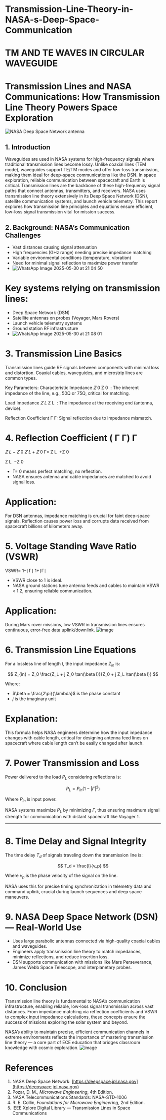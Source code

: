 # Transmission-Line-Theory-in-NASA-s-Deep-Space-Communication
# TM AND TE WAVES IN CIRCULAR WAVEGUIDE
# Transmission Lines and NASA Communications: How Transmission Line Theory Powers Space Exploration

![NASA Deep Space Network antenna](https://upload.wikimedia.org/wikipedia/commons/3/3d/Goldstone-Deep-Space-Communications-Complex_antenna.jpg)


## 1. Introduction
Waveguides are used in NASA systems for high-frequency signals where traditional transmission lines become lossy. Unlike coaxial lines (TEM mode), waveguides support TE/TM modes and offer low-loss transmission, making them ideal for deep-space communications like the DSN.
In space exploration, reliable communication between spacecraft and Earth is critical. Transmission lines are the backbone of these high-frequency signal paths that connect antennas, transmitters, and receivers. NASA uses transmission line theory extensively in its Deep Space Network (DSN), satellite communication systems, and launch vehicle telemetry. This report explores how transmission line principles and equations ensure efficient, low-loss signal transmission vital for mission success.


## 2. Background: NASA’s Communication Challenges

* Vast distances causing signal attenuation
* High frequencies (GHz range) needing precise impedance matching
* Variable environmental conditions (temperature, vibration)
* Need for minimal signal reflection to maximize power transfer
* ![WhatsApp Image 2025-05-30 at 21 04 50](https://github.com/user-attachments/assets/2c1c8603-e6b9-4fe7-8ad4-b335782fed14)


# Key systems relying on transmission lines:

* Deep Space Network (DSN)
* Satellite antennas on probes (Voyager, Mars Rovers)
* Launch vehicle telemetry systems
* Ground station RF infrastructure
* ![WhatsApp Image 2025-05-30 at 21 08 01](https://github.com/user-attachments/assets/6f983a7a-3dca-4bbe-a076-a1abdc774671)


# 3. Transmission Line Basics

Transmission lines guide RF signals between components with minimal loss and distortion. Coaxial cables, waveguides, and microstrip lines are common types.

Key Parameters:
Characteristic Impedance 
𝑍
0
Z 
0
​
 : The inherent impedance of the line, e.g., 50Ω or 75Ω, critical for matching.

Load Impedance 
𝑍
𝐿
Z 
L
​
 : The impedance at the receiving end (antenna, device).

Reflection Coefficient 
Γ
Γ: Signal reflection due to impedance mismatch.
 
​4. Reflection Coefficient (
Γ
Γ)
Γ
=
𝑍
𝐿
−
𝑍
0
𝑍
𝐿
+
𝑍
0
Γ= 
Z 
L
​
 +Z 
0
​
 
Z 
L
​
 −Z 
0
​

* Γ= 0 means perfect matching, no reflection.
* NASA ensures antenna and cable impedances are matched to avoid signal loss.

# Application:
For DSN antennas, impedance matching is crucial for faint deep-space signals. Reflection causes power loss and corrupts data received from spacecraft billions of kilometers away.

# 5. Voltage Standing Wave Ratio (VSWR)

VSWR= 
1−∣Γ∣
1+∣Γ∣

* VSWR close to 1 is ideal.
* NASA ground stations tune antenna feeds and cables to maintain VSWR < 1.2, ensuring reliable communication.

# Application:
During Mars rover missions, low VSWR in transmission lines ensures continuous, error-free data uplink/downlink.
![image](https://github.com/user-attachments/assets/ca27d44b-0760-4242-ab34-b2d81d87127f)


# 6. Transmission Line Equations

For a lossless line of length $l$, the input impedance $Z_{in}$ is:

$$
Z_{in} = Z_0 \frac{Z_L + j Z_0 \tan(\beta l)}{Z_0 + j Z_L \tan(\beta l)}
$$

Where:

* $\beta = \frac{2\pi}{\lambda}$ is the phase constant
* $j$ is the imaginary unit

# Explanation:
This formula helps NASA engineers determine how the input impedance changes with cable length, critical for designing antenna feed lines on spacecraft where cable length can’t be easily changed after launch.

# 7. Power Transmission and Loss

Power delivered to the load $P_L$ considering reflections is:

$$
P_L = P_{in} (1 - |\Gamma|^2)
$$

Where $P_{in}$ is input power.

NASA systems maximize $P_L$ by minimizing $\Gamma$, thus ensuring maximum signal strength for communication with distant spacecraft like Voyager 1.

---

# 8. Time Delay and Signal Integrity

The time delay $T_d$ of signals traveling down the transmission line is:

$$
T_d = \frac{l}{v_p}
$$

Where $v_p$ is the phase velocity of the signal on the line.

NASA uses this for precise timing synchronization in telemetry data and command uplink, crucial during launch sequences and deep space maneuvers.


# 9. NASA Deep Space Network (DSN) — Real-World Use

* Uses large parabolic antennas connected via high-quality coaxial cables and waveguides.
* Engineers apply transmission line theory to match impedances, minimize reflections, and reduce insertion loss.
* DSN supports communication with missions like Mars Perseverance, James Webb Space Telescope, and interplanetary probes.



# 10. Conclusion

Transmission line theory is fundamental to NASA’s communication infrastructure, enabling reliable, low-loss signal transmission across vast distances. From impedance matching via reflection coefficients and VSWR to complex input impedance calculations, these concepts ensure the success of missions exploring the solar system and beyond.

NASA’s ability to maintain precise, efficient communication channels in extreme environments reflects the importance of mastering transmission line theory — a core part of ECE education that bridges classroom knowledge with cosmic exploration.
![image](https://github.com/user-attachments/assets/f875d86f-b29f-4ceb-b224-0c40aeb81ab1)


# References

1. NASA Deep Space Network: [https://deepspace.jpl.nasa.gov](https://deepspace.jpl.nasa.gov)
2. Pozar, D. M., *Microwave Engineering*, 4th Edition.
3. NASA Telecommunications Standards: NASA-STD-1006
4. R. E. Collin, *Foundations for Microwave Engineering*, 2nd Edition.
5. IEEE Xplore Digital Library — Transmission Lines in Space Communications

